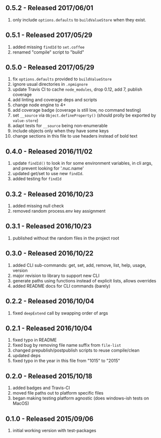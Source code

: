 ## 0.5.2 - Released 2017/06/01

1. only include `options.defaults` to `buildValueStore` when they exist.

## 0.5.1 - Released 2017/05/29

1. added missing `findId` to `set.coffee`
2. renamed "compile" script to "build"

## 0.5.0 - Released 2017/05/29

1. fix `options.defaults` provided to `buildValueStore`
2. ignore usual directories in `.npmignore`
3. update Travis CI to cache `node_modules`, drop 0.12, add 7, publish coverage
4. add linting and coverage deps and scripts
5. change node engine to 4+
6. add coverage badge (coverage is still low, no command testing)
7. set `__source` via `Object.defineProperty()` (should prolly be exported by `value-store`)
8. adapt tests for `__source` being non-enumerable
9. include objects only when they have some keys
10. change sections in this file to use headers instead of bold text


## 0.4.0 - Released 2016/11/02

1. update `findId()` to look in for some environment variables, in cli args, and prevent looking for '.nuc.name'
2. updated get/set to use new `findId`.
3. added testing for `findId`


## 0.3.2 - Released 2016/10/23

1. added missing null check
2. removed random process.env key assignment

## 0.3.1 - Released 2016/10/23

1. published without the random files in the project root

## 0.3.0 - Released 2016/10/22

1. added CLI sub-commands: get, set, add, remove, list, help, usage, version
2. major revision to library to support new CLI
3. generate paths using functions instead of explicit lists, allows overrides
4. added README docs for CLI commands (barely)


## 0.2.2 - Released 2016/10/04

1. fixed `deepExtend` call by swapping order of args

## 0.2.1 - Released 2016/10/04

1. fixed typo in README
2. fixed bug by removing file name suffix from `file-list`
3. changed prepublish/postpublish scripts to reuse compile/clean
4. updated deps
5. fixed typo in the year in this file from "1015" to "2015"

## 0.2.0  - Released 2015/10/18

1. added badges and Travis-CI
2. moved file paths out to platform specific files
3. began making testing platform agnostic (does windows-ish tests on MacOS)


## 0.1.0 - Released 2015/09/06

1. initial working version with test-packages
